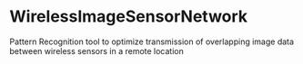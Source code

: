 WirelessImageSensorNetwork
==========================

Pattern Recognition tool to optimize transmission of overlapping image data between wireless sensors in a remote location
